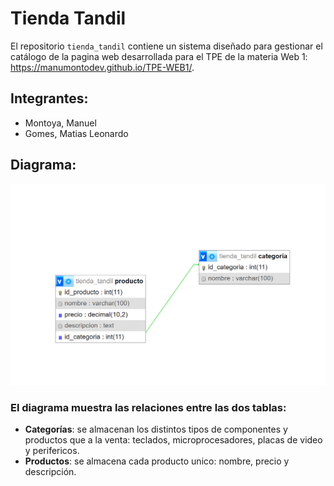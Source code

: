 # Tienda Tandil

El repositorio `tienda_tandil` contiene un sistema diseñado para gestionar el catálogo de la pagina web desarrollada para el TPE de la materia Web 1: https://manumontodev.github.io/TPE-WEB1/.

## Integrantes: 
- Montoya, Manuel
- Gomes, Matias Leonardo

## Diagrama:

![Diagrama de la Base de Datos](diagrama.png)

### El diagrama muestra las relaciones entre las dos tablas:

- **Categorías**: se almacenan los distintos tipos de componentes y productos que a la venta: teclados, microprocesadores, placas de video y perifericos.
- **Productos**: se almacena cada producto unico: nombre, precio y descripción.



